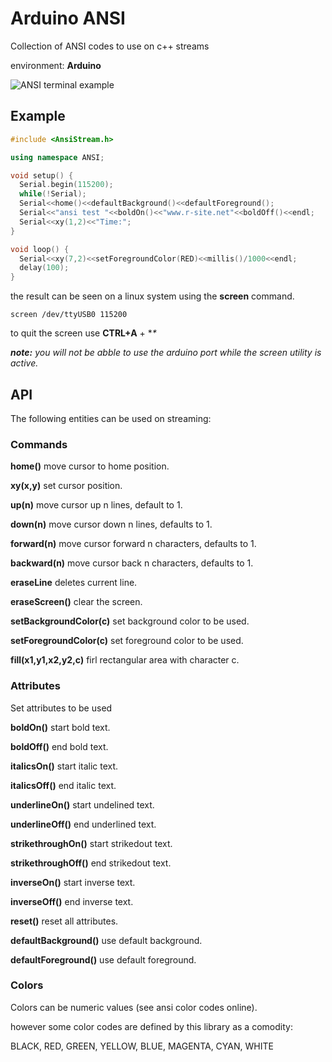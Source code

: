 # Arduino ANSI

Collection of ANSI codes to use on c++ streams

environment: **Arduino**

![ANSI terminal example]("https://github.com/neu-rah/AnsiStream/blob/master/ansi.jpg")


## Example

```c++
#include <AnsiStream.h>

using namespace ANSI;

void setup() {
  Serial.begin(115200);
  while(!Serial);
  Serial<<home()<<defaultBackground()<<defaultForeground();
  Serial<<"ansi test "<<boldOn()<<"www.r-site.net"<<boldOff()<<endl;
  Serial<<xy(1,2)<<"Time:";
}

void loop() {
  Serial<<xy(7,2)<<setForegroundColor(RED)<<millis()/1000<<endl;
  delay(100);
}
```

the result can be seen on a linux system using the **screen** command.

    screen /dev/ttyUSB0 115200

to quit the screen use **CTRL+A** + **\**

_**note:** you will not be abble to use the arduino port while the screen utility is active._

## API

The following entities can be used on streaming:

### Commands

**home()** move cursor to home position.

**xy(x,y)** set cursor position.

**up(n)** move cursor up n lines, default to 1.

**down(n)** move cursor down n lines, defaults to 1.

**forward(n)** move cursor forward n characters, defaults to 1.

**backward(n)** move cursor back n characters, defaults to 1.

**eraseLine** deletes current line.

**eraseScreen()** clear the screen.

**setBackgroundColor(c)** set background color to be used.

**setForegroundColor(c)** set foreground color to be used.

**fill(x1,y1,x2,y2,c)** firl rectangular area with character c.

### Attributes

Set attributes to be used

**boldOn()** start bold text.

**boldOff()** end bold text.

**italicsOn()** start italic text.

**italicsOff()** end italic text.

**underlineOn()** start undelined text.

**underlineOff()** end underlined text.

**strikethroughOn()** start strikedout text.

**strikethroughOff()** end strikedout text.

**inverseOn()** start inverse text.

**inverseOff()** end inverse text.

**reset()** reset all attributes.

**defaultBackground()** use default background.

**defaultForeground()** use default foreground.

### Colors

Colors can be numeric values (see ansi color codes online).

however some color codes are defined by this library as a comodity:

BLACK, RED, GREEN, YELLOW, BLUE, MAGENTA, CYAN, WHITE
